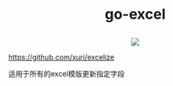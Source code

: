 <h1 align="center" style="margin: 30px 0 30px; font-weight: bold;">go-excel</h1>

<p align="center">
<a href="https://go.dev"><img src="https://img.shields.io/badge/go-v1.21.0-blue"></a>
</p>

https://github.com/xuri/excelize

适用于所有的excel模版更新指定字段